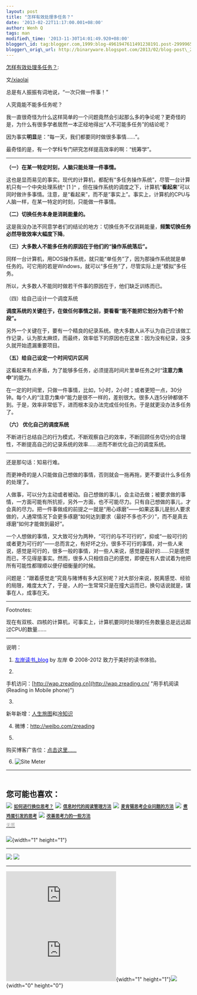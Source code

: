 ```yaml
--- 
layout: post 
title: "怎样有效处理多任务？" 
date: '2013-02-22T11:17:00.001+08:00' 
author: Wenh Q
tags: man
modified\_time: '2013-11-30T14:01:49.920+08:00' 
blogger\_id: tag:blogger.com,1999:blog-4961947611491238191.post-2999965488059596377
blogger\_orig\_url: http://binaryware.blogspot.com/2013/02/blog-post\_21.html
---
```

[怎样有效处理多任务？](http://zreading.cn.feedsportal.com/c/35042/f/647833/s/28d01e1a/l/0L0Szreading0Bcn0Carchives0C36240Bhtml/story01.htm):

文[/xiaolai](http://lixiaolai.com/)

总是有人振振有词地说，“一次只做一件事！”

人究竟能不能多任务呢？

我一直很奇怪为什么这样简单的一个问题竟然会引起那么多的争论呢？更奇怪的是，为什么有很多学者居然一本正经地得出“人不可能多任务”的结论呢？

因为事实**明显**是：“每一天，我们都要同时做很多事情……”。

最奇怪的是，有一个学科专门研究怎样提高效率的啊：“统筹学”。


------------------------------------------------------------------------

**（一）在某一特定时刻，人脑只能处理一件事情。**

这也是显而易见的事实。现代的计算机，都配有“多任务操作系统”，尽管一台计算机只有一个中央处理系统^
[1
]^ ，但在操作系统的调度之下，计算机“**看起来**”可以同时做许多事情。注意，是“看起来”，而不是“事实上”。事实上，计算机的CPU与人脑一样，在某一特定的时刻，只能做一件事情。

**（二）切换任务本身是消耗能量的。**

这是我没办法不同意学者们的结论的地方：切换任务不仅消耗能量，**频繁切换任务必然导致效率大幅度下降**。

**（三）大多数人不能多任务的原因在于他们的“操作系统落后”。**

同样一台计算机，用DOS操作系统，就只能“单任务”了，因为那操作系统就是单任务的。可它用的若是Windows，就可以“多任务”了，尽管实际上是“模拟”多任务。

所以，大多数人不能同时做若干件事的原因在于，他们缺乏训练而已。

（四）给自己设计一个调度系统

**调度系统的关键在于，在做任何事情之前，要看看“能不能把它划分为若干个阶段”。**

另外一个关键在于，要有一个精良的纪录系统。绝大多数人从不认为自己应该做工作记录，认为那太麻烦，而最终，效率低下的原因也在这里：因为没有纪录，没多久就开始遗漏重要项目。

**（五）给自己设定一个时间切片区间**

这看起来有点矛盾，为了能够多任务，必须提高时间片里单任务之时“**注意力集中**”的能力。

在一定的时间里，只做一件事情，比如，1小时，2小时；或者更短一点，30分钟。每个人的“注意力集中”能力是很不一样的，差别很大。很多人连5分钟都做不到。于是，效率非常低下，进而根本没办法完成任何任务。于是就更没办法多任务了。

**（六） 优化自己的调度系统**

不断进行总结自己的行为模式，不断观察自己的效率，不断回顾任务切分的合理性，不断提高自己的记录系统的效率……进而不断优化自己的调度系统。


------------------------------------------------------------------------

还是那句话：知易行难。

而更神奇的是人只能做自己想做的事情，否则就会一拖再拖，更不要谈什么多任务的处理了。

人做事，可以分为主动或者被动。自己想做的事儿，会主动去做；被要求做的事情，一方面可能有所抗拒，另外一方面，也不可能尽力。只有自己想做的事儿，才会真的尽力。把一件事做成的前提之一就是“用心琢磨”——如果这事儿是别人要求做的，人通常情况下会更多琢磨“如何达到要求（最好不多也不少）”，而不是真去琢磨“如何才能做到最好”。

一个人想做的事情，又大致可分为两种，“可行的与不可行的”，抑或“一般可行的或者更为可行的”——总而言之，有好坏之分。很多不可行的事情，对一些人来说，感觉是可行的，很多一般的事情，对一些人来说，感觉是最好的……只是感觉而已，不见得是事实。然而，很多人只相信自己的感觉，即便在有人尝试着为他把所有可能性都理顺以便仔细衡量的时候。

问题是：“跟着感觉走”究竟与赌博有多大区别呢？对大部分来说，脱离感觉、经验的局限，难度太大了，于是，人的一生常常只是在撞大运而已，换句话说就是，谋事在人，成事在天。


------------------------------------------------------------------------

Footnotes:

现在有双核、四核的计算机，可事实上，计算机要同时处理的任务数量总是远远超过CPU的数量……


------------------------------------------------------------------------

说明：

1. [<span
style="color: blue;">左岸读书\_blog</span>](http://zreading.cn/) by 左岸
© 2008-2012 致力于美好的读书体验。

2.
手机访问：[http://wap.zreading.cn](http://wap.zreading.cn/ "用手机阅读(Reading in Mobile phone)")

3.
新年新增：[人生旅图](http://www.zreading.net/ "人生旅图")和[冷知识](http://www.zreading.net/lenzhishi "冷知识")

4. 微博：<http://weibo.com/zreading>

5.
购买博客广告位：[点击这里……](http://www.zreading.cn/about#ad "看了会心动!")

6. ![Site Meter](http://s12.sitemeter.com/meter.asp?site=s12zxfclz)

  -------------------------------------------------------------------------------------------------------------------------------------------------------------------------------------------------------------------------------------------------------------------------------------------------------------------------------------
  **<span style="display: block!important; padding: 20px 0 5px!important;">您可能也喜欢：</span>**
  ![](http://static.wumii.cn/images/widget/widget_solidPoint.gif) [<span style="color: #333333; font-size: 12px!important; line-height: 1.65em;">如何进行换位思考？</span>](http://app.wumii.com/ext/redirect?url=http%3A%2F%2Fwww.zreading.cn%2Farchives%2F2396.html&from=http%3A%2F%2Fwww.zreading.cn%2Farchives%2F3624.html)
  ![](http://static.wumii.cn/images/widget/widget_solidPoint.gif) [<span style="color: #333333; font-size: 12px!important; line-height: 1.65em;">信息时代的阅读管理方法</span>](http://app.wumii.com/ext/redirect?url=http%3A%2F%2Fwww.zreading.cn%2Farchives%2F2624.html&from=http%3A%2F%2Fwww.zreading.cn%2Farchives%2F3624.html)
  ![](http://static.wumii.cn/images/widget/widget_solidPoint.gif) [<span style="color: #333333; font-size: 12px!important; line-height: 1.65em;">麦肯锡思考企业问题的方法</span>](http://app.wumii.com/ext/redirect?url=http%3A%2F%2Fwww.zreading.cn%2Farchives%2F1545.html&from=http%3A%2F%2Fwww.zreading.cn%2Farchives%2F3624.html)
  ![](http://static.wumii.cn/images/widget/widget_solidPoint.gif) [<span style="color: #333333; font-size: 12px!important; line-height: 1.65em;">煮鸡蛋引发的思考</span>](http://app.wumii.com/ext/redirect?url=http%3A%2F%2Fwww.zreading.cn%2Farchives%2F162.html&from=http%3A%2F%2Fwww.zreading.cn%2Farchives%2F3624.html)
  ![](http://static.wumii.cn/images/widget/widget_solidPoint.gif) [<span style="color: #333333; font-size: 12px!important; line-height: 1.65em;">改善思考力的一些方法</span>](http://app.wumii.com/ext/redirect?url=http%3A%2F%2Fwww.zreading.cn%2Farchives%2F977.html&from=http%3A%2F%2Fwww.zreading.cn%2Farchives%2F3624.html)
  [<span style="color: #bbbbbb; display: block!important; font-family: arial!important; font-size: 12px!important; padding: 5px 0!important;">无觅</span>](http://www.wumii.com/widget/relatedItems "无觅相关文章插件")
  -------------------------------------------------------------------------------------------------------------------------------------------------------------------------------------------------------------------------------------------------------------------------------------------------------------------------------------

![](http://zreading.cn.feedsportal.com/c/35042/f/647833/s/28d01e1a/mf.gif){width="1"
height="1"}

<div>

  ------------------------------------------------------------------------------------------------------------------------------------------------------------------------------------------------------------------------------------------------------------------------------ -----------------------------------------------------------------------------------------------------------------------------------------------------------------------------------------------------------------------------------------------------------------
  [![](http://res3.feedsportal.com/images/emailthis2.gif)](http://share.feedsportal.com/viral/sendEmail.cfm?lang=en&title=%E6%80%8E%E6%A0%B7%E6%9C%89%E6%95%88%E5%A4%84%E7%90%86%E5%A4%9A%E4%BB%BB%E5%8A%A1%EF%BC%9F&link=http%3A%2F%2Fwww.zreading.cn%2Farchives%2F3624.html)   [![](http://res3.feedsportal.com/images/bookmark.gif)](http://res.feedsportal.com/viral/bookmark.cfm?title=%E6%80%8E%E6%A0%B7%E6%9C%89%E6%95%88%E5%A4%84%E7%90%86%E5%A4%9A%E4%BB%BB%E5%8A%A1%EF%BC%9F&link=http%3A%2F%2Fwww.zreading.cn%2Farchives%2F3624.html)
  ------------------------------------------------------------------------------------------------------------------------------------------------------------------------------------------------------------------------------------------------------------------------------ -----------------------------------------------------------------------------------------------------------------------------------------------------------------------------------------------------------------------------------------------------------------

</div>





[![](http://da.feedsportal.com/r/158873174314/u/0/f/647833/c/35042/s/28d01e1a/a2.img)](http://da.feedsportal.com/r/158873174314/u/0/f/647833/c/35042/s/28d01e1a/a2.htm)![](http://pi.feedsportal.com/r/158873174314/u/0/f/647833/c/35042/s/28d01e1a/a2t.img){width="1"
height="1"}![](http://www1.feedsky.com/t1/717526740/clzzxf/feedsky/s.gif?r=http://zreading.cn.feedsportal.com/c/35042/f/647833/s/28d01e1a/l/0L0Szreading0Bcn0Carchives0C36240Bhtml/story01.htm){width="0"
height="0"}
